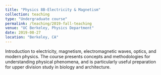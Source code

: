 ```yaml
---
title: "Physics 8B-Electricity & Magnetism"
collection: teaching
type: "Undergraduate course"
permalink: /teaching/2019-fall-teaching
venue: "UC Berkeley, Physics Department"
date: 2019-08-27
location: "Berkeley, CA"
---
```


Introduction to electricity, magnetism, electromagnetic waves, optics, and modern physics. The course presents concepts and methodologies for understanding physical phenomena, and is particularly useful preparation for upper division study in biology and architecture.